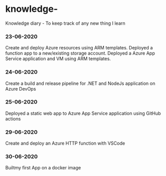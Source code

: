 # knowledge-
Knowledge diary - To keep track of any new thing I learn


### 23-06-2020
Create and deploy Azure resources using ARM templates.
Deployed a function app to a new/existing storage account. 
Deployed a Azure App Service application and VM using ARM templates.

### 24-06-2020
Create a build and release pipeline for .NET and NodeJs application on Azure DevOps

### 25-06-2020
Deployed a static web app to Azure App Service application using GitHub actions

### 29-06-2020
Create and deploy an Azure HTTP function with VSCode

### 30-06-2020
Builtmy first App on a docker image
